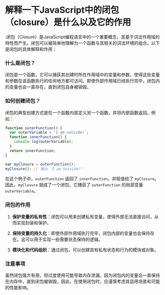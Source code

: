# 解释一下JavaScript中的闭包（closure）是什么以及它的作用

:闭包（Closure）是JavaScript编程语言中的一个重要概念，其基于词法作用域的特性而产生。闭包可以被简单地理解为一个函数与其相关的词法环境的组合。以下是闭包的具体解释和作用：

### 什么是闭包？

闭包是一个函数，它可以捕获其创建时所在作用域中的变量和参数，使得这些变量和参数在该函数执行的任何地方都可访问。即使外部作用域已经执行完毕，闭包内的变量也会一直存在，直到闭包自身被销毁。

### 如何创建闭包？

闭包的典型创建方式是在一个函数内部定义另一个函数，并将内部函数返回。例如：

```javascript
function outerFunction() {
  var outerVariable = 'I am outside!';
  function innerFunction() {
    console.log(outerVariable);
  }
  return innerFunction;
}

var myClosure = outerFunction();
myClosure(); // 输出 'I am outside!'
```

在这个例子中，`outerFunction` 返回了 `innerFunction`，并赋值给了 `myClosure`。因此，`myClosure` 就成了一个闭包，它捕获了 `outerFunction` 的局部变量 `outerVariable`。

### 闭包的作用

1. **保护变量的私有性**：闭包可以用来创建私有变量，使得外部无法直接访问，从而实现封装和保护。

2. **保持变量的持久化**：即使外部作用域执行完毕，闭包内部的变量也会保持存在。这可以用于实现一些需要状态保持的逻辑。

3. **模块化和代码组织**：通过闭包，可以创建具有私有状态和行为的模块或对象。

### 注意事项

虽然闭包强大有用，但过度使用可能导致内存泄漏，因为闭包内的变量会一直保持在内存中，直到闭包被销毁。因此，在使用闭包时，应谨慎考虑其适用场景和可能的性能影响。

